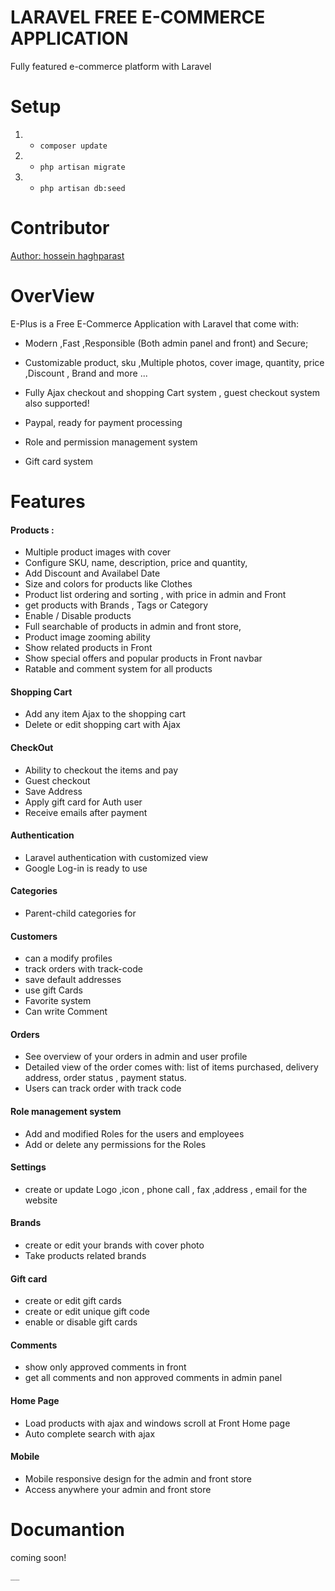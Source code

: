 # LARAVEL FREE E-COMMERCE APPLICATION 
Fully featured e-commerce platform with Laravel 

# Setup 
1. - `composer update `
2. - `php artisan migrate`
3. - `php artisan db:seed`

# Contributor
[Author: hossein haghparast](http://findhossein.ir "author: hossein haghparast")


# OverView
E-Plus is a Free E-Commerce Application with Laravel that come with:

- Modern ,Fast ,Responsible (Both admin panel and front) and Secure;

- Customizable product, sku ,Multiple photos,  cover image, quantity, price ,Discount , Brand  and more ...

- Fully Ajax checkout and shopping Cart system ,
guest checkout system also supported!

- Paypal, ready for payment processing

- Role and permission management system

- Gift card system

# Features

#### Products :
- Multiple product images with cover
- Configure SKU, name, description, price and quantity,
- Add Discount and Availabel Date
- Size and colors for products like Clothes
- Product list ordering and sorting , with price in admin and Front
- get products with Brands , Tags or Category 
- Enable / Disable products
- Full searchable of products in admin and front store,
- Product image zooming ability
- Show related products in Front
- Show special offers and popular products in Front navbar
- Ratable and comment system for all products

#### Shopping Cart
- Add any item Ajax to the shopping cart
- Delete or edit shopping cart with Ajax

#### CheckOut
- Ability to checkout the items and pay
- Guest checkout
- Save Address 
- Apply gift card for Auth user
- Receive emails after payment 

#### Authentication
- Laravel authentication with customized view
- Google Log-in is ready to use

#### Categories
- Parent-child categories for 

#### Customers
-  can a modify profiles 
-  track orders with track-code 
-  save default addresses
-  use gift Cards 
-  Favorite  system 
-  Can write Comment

#### Orders
- See overview of your orders in admin and user profile
- Detailed view of the order comes with: list of items purchased, delivery address, order status , payment status.
- Users can track order with track code

#### Role management system

-  Add and modified Roles for the users and employees
-  Add or delete any permissions for the Roles

#### Settings

-  create or update Logo ,icon ,  phone call  , fax ,address , email for the website

#### Brands

- create or edit your brands with cover photo
- Take products related brands 

#### Gift card

-   create or edit gift cards
-   create or edit unique gift code
-  enable or disable gift cards

#### Comments

-  show only approved comments in front
-  get all comments and non approved comments in admin panel 

#### Home Page
- Load products with ajax and windows scroll at Front Home page
- Auto complete search with ajax 

#### Mobile

- Mobile responsive design for the admin and front store
- Access anywhere your admin and front store








# Documantion
coming soon!




`__`